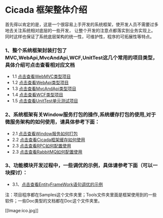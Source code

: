 ﻿
# Cicada 框架整体介绍

首先得以肯定的是，这是一个很容易上手开发的系统框架，使开发人员不需要过多地去关注系统相对底层的一些开发，
让整个开发的注意点都落实到业务实现上。同时这样也保证了系统底层架构的统一性，可维护性，程序的可拓展性等特点。

### 1、整个系统框架封装打包了MVC,WebApi,MvcAndApi,WCF,UnitTest这几个常用的项目类型，具体介绍可点击查看相对应文档

  * 1.1 [点击查看WebMVC类型项目](HelpMd/MVC.md)
  * 1.2 [点击查看WebApi类型项目](HelpMd/WebApi.md) 
  * 1.3 [点击查看MvcAndApi类型项目](HelpMd/MvcApi.md) 
  * 1.4 [点击查看WCF类型项目](HelpMd/WCF.md) 
  * 1.5 [点击查看UnitTest单元测试项目](HelpMd/UnitTest.md)
  
### 2、系统框架有关Window服务打包的操作,系统缓存打包的使用,对于微服务架构的如何使用，请具体参考下面：
  * 2.1 [点击查看Window服务如何打包](HelpMd/WindowService.md)
  * 2.2 [点击查看Cicada框架缓存如何使用](HelpMd/Cache.md)
  * 2.3 [点击查看RPC如何配置使用](HelpMd/RPC.md)
  * 2.3 [点击查看RabbitMQ如何配置使用](HelpMd/RabbitMQ.md)
  
### 3、功能模块开发过程中，一些调优的示例，具体请参考下面（可以一块探讨）：
  * 3.1、[点击查看EntityFrameWork语句调优的示例](HelpMd/OptimalSql.md)

 注：项目程序都在Samples这个文件夹里；Tools文件夹里面是框架使用到的一些软件；一些Doc类型的文档都在Doc这个文件夹里。
 
 [[Image:ico.jpg]]

